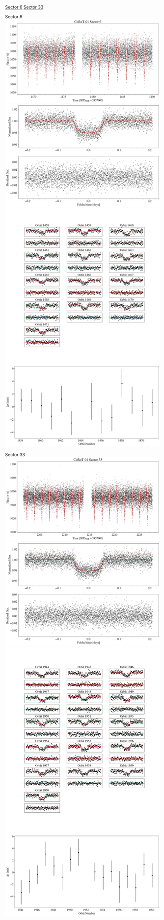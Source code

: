 [Sector 6](#sector6)
[Sector 33](#sector33)

<a name = "sector6"></a>
Sector 6
![alt text](/tt/CoRoT-01_Sector_6/CoRoT-01_Sector_6_a_TimeSeries.png)
![alt text](/tt/CoRoT-01_Sector_6/CoRoT-01_Sector_6_b_FoldedLightCurve.png)
![alt text](/tt/CoRoT-01_Sector_6/CoRoT-01_Sector_6_b_IndividualTransitsWithFit.png)
![alt text](/tt/CoRoT-01_Sector_6/CoRoT-01_Sector_6_c_TimingResiduals.png)

<a name = "sector33"></a>
Sector 33
![alt text](/tt/CoRoT-01_Sector_33/CoRoT-01_Sector_33_a_TimeSeries.png)
![alt text](/tt/CoRoT-01_Sector_33/CoRoT-01_Sector_33_b_FoldedLightCurve.png)
![alt text](/tt/CoRoT-01_Sector_33/CoRoT-01_Sector_33_b_IndividualTransitsWithFit.png)
![alt text](/tt/CoRoT-01_Sector_33/CoRoT-01_Sector_33_c_TimingResiduals.png)

